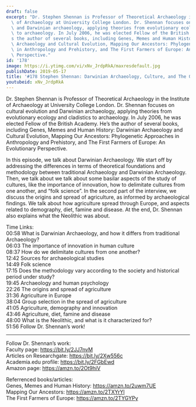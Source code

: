 ```yaml
---
draft: false
excerpt: "Dr. Stephen Shennan is Professor of Theoretical Archaeology in the Institute\
  \ of Archaeology at University College London. Dr. Shennan focuses on cultural evolution\
  \ and Darwinian archaeology, applying theories from evolutionary ecology and cladistics\
  \ to archaeology. In July 2006, he was elected Fellow of the British Academy. He\u2019\
  s the author of several books, including Genes, Memes and Human History: Darwinian\
  \ Archaeology and Cultural Evolution, Mapping Our Ancestors: Phylogenetic Approaches\
  \ in Anthropology and Prehistory, and The First Farmers of Europe: An Evolutionary\
  \ Perspective."
id: '178'
image: https://i.ytimg.com/vi/xNv_JrdpRkA/maxresdefault.jpg
publishDate: 2019-05-17
title: '#178 Stephen Shennan: Darwinian Archaeology, Culture, and The Origins of Agriculture'
youtubeid: xNv_JrdpRkA
---
```

<div class="timelinks">

Dr. Stephen Shennan is Professor of Theoretical Archaeology in the Institute of Archaeology at University College London. Dr. Shennan focuses on cultural evolution and Darwinian archaeology, applying theories from evolutionary ecology and cladistics to archaeology. In July 2006, he was elected Fellow of the British Academy. He’s the author of several books, including Genes, Memes and Human History: Darwinian Archaeology and Cultural Evolution, Mapping Our Ancestors: Phylogenetic Approaches in Anthropology and Prehistory, and The First Farmers of Europe: An Evolutionary Perspective.

In this episode, we talk about Darwinian Archaeology. We start off by addressing the differences in terms of theoretical foundations and methodology between traditional Archaeology and Darwinian Archaeology. Then, we talk about we talk about some basilar aspects of the study of cultures, like the importance of innovation, how to delimitate cultures from one another, and “folk science”. In the second part of the interview, we discuss the origins and spread of agriculture, as informed by archaeological findings. We talk about how agriculture spread through Europe, and aspects related to demography, diet, famine and disease. At the end, Dr. Shennan also explains what the Neolithic was about. 

Time Links:  
<time>00:58</time> What is Darwinian Archaeology, and how it differs from traditional Archaeology?  
<time>06:03</time> The importance of innovation in human culture                             
<time>08:37</time> How do we delimitate cultures from one another?                             
<time>12:42</time> Sources for archaeological studies                             
<time>14:49</time> Folk science                         
<time>17:15</time> Does the methodology vary according to the society and historical period under study?                        
<time>19:45</time> Archaeology and human psychology                
<time>22:26</time> The origins and spread of agriculture          
<time>31:36</time> Agriculture in Europe                    
<time>38:04</time> Group selection in the spread of agriculture  
<time>41:05</time> Agriculture, demography and innovation  
<time>43:46</time> Agriculture, diet, famine and disease  
<time>48:00</time> What is the Neolithic, and what is it characterized for?  
<time>51:56</time> Follow Dr. Shennan’s work!

---

Follow Dr. Shennan’s work:  
Faculty page: https://bit.ly/2JJ7nvM  
Articles on Researchgate: https://bit.ly/2Xw556c  
Academia.edu profile: https://bit.ly/2FGbEwd  
Amazon page: https://amzn.to/2Ot9hiV

Referrenced books/articles:  
Genes, Memes and Human History: https://amzn.to/2uwm7UE  
Mapping Our Ancestors: https://amzn.to/2TXYrYl  
The First Farmers of Europe: https://amzn.to/2TYGYPy
</div>

